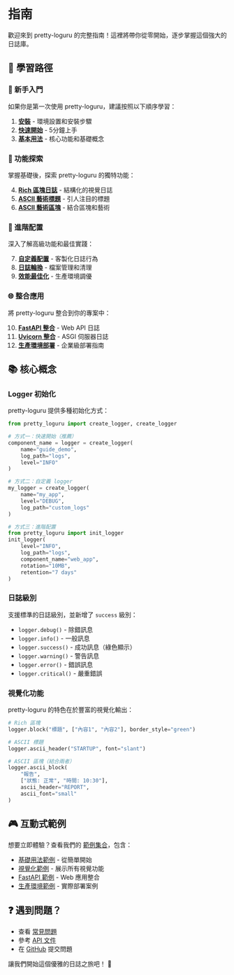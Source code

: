 # 指南

歡迎來到 pretty-loguru 的完整指南！這裡將帶你從零開始，逐步掌握這個強大的日誌庫。

## 🎯 學習路徑

### 🚀 新手入門
如果你是第一次使用 pretty-loguru，建議按照以下順序學習：

1. **[安裝](./installation)** - 環境設置和安裝步驟
2. **[快速開始](./quick-start)** - 5分鐘上手
3. **[基本用法](./basic-usage)** - 核心功能和基礎概念

### 🎨 功能探索
掌握基礎後，探索 pretty-loguru 的獨特功能：

4. **[Rich 區塊日誌](../features/rich-blocks)** - 結構化的視覺日誌
5. **[ASCII 藝術標題](../features/ascii-art)** - 引人注目的標題
6. **[ASCII 藝術區塊](../features/ascii-blocks)** - 結合區塊和藝術

### 🔧 進階配置
深入了解高級功能和最佳實踐：

7. **[自定義配置](./custom-config)** - 客製化日誌行為
8. **[日誌輪換](./log-rotation)** - 檔案管理和清理
9. **[效能最佳化](./performance)** - 生產環境調優

### 🌐 整合應用
將 pretty-loguru 整合到你的專案中：

10. **[FastAPI 整合](../integrations/fastapi)** - Web API 日誌
11. **[Uvicorn 整合](../integrations/uvicorn)** - ASGI 伺服器日誌
12. **[生產環境部署](./production)** - 企業級部署指南

## 📚 核心概念

### Logger 初始化
pretty-loguru 提供多種初始化方式：

```python
from pretty_loguru import create_logger, create_logger

# 方式一：快速開始（推薦）
component_name = logger = create_logger(
    name="guide_demo",
    log_path="logs",
    level="INFO"
)

# 方式二：自定義 logger
my_logger = create_logger(
    name="my_app",
    level="DEBUG",
    log_path="custom_logs"
)

# 方式三：進階配置
from pretty_loguru import init_logger
init_logger(
    level="INFO",
    log_path="logs",
    component_name="web_app",
    rotation="10MB",
    retention="7 days"
)
```

### 日誌級別
支援標準的日誌級別，並新增了 `success` 級別：

- `logger.debug()` - 除錯訊息
- `logger.info()` - 一般訊息  
- `logger.success()` - 成功訊息（綠色顯示）
- `logger.warning()` - 警告訊息
- `logger.error()` - 錯誤訊息
- `logger.critical()` - 嚴重錯誤

### 視覺化功能
pretty-loguru 的特色在於豐富的視覺化輸出：

```python
# Rich 區塊
logger.block("標題", ["內容1", "內容2"], border_style="green")

# ASCII 標題
logger.ascii_header("STARTUP", font="slant")

# ASCII 區塊（結合兩者）
logger.ascii_block(
    "報告",
    ["狀態: 正常", "時間: 10:30"],
    ascii_header="REPORT",
    ascii_font="small"
)
```

## 🎮 互動式範例

想要立即體驗？查看我們的 [範例集合](../examples/)，包含：

- [基礎用法範例](../examples/basics/) - 從簡單開始
- [視覺化範例](../examples/visual/) - 展示所有視覺功能
- [FastAPI 範例](../examples/fastapi/) - Web 應用整合
- [生產環境範例](../examples/production/) - 實際部署案例

## ❓ 遇到問題？

- 查看 [常見問題](../faq) 
- 參考 [API 文件](../api/)
- 在 [GitHub](https://github.com/JonesHong/pretty-loguru/issues) 提交問題

讓我們開始這個優雅的日誌之旅吧！ 🚀